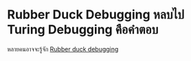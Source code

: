 # Rubber Duck Debugging หลบไป Turing Debugging คือคำตอบ

หลายคนอาจจะรู้จัก [Rubber duck debugging](https://en.wikipedia.org/wiki/Rubber_duck_debugging)
